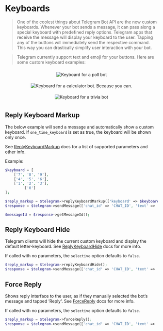 # Keyboards

> One of the coolest things about Telegram Bot API are the new custom keyboards. Whenever your bot sends a message, it can pass along a special keyboard with predefined reply options. Telegram apps that receive the message will display your keyboard to the user. Tapping any of the buttons will immediately send the respective command. This way you can drastically simplify user interaction with your bot.

> Telegram currently support text and emoji for your buttons. Here are some custom keyboard examples:

<p align="center">
<img src="https://core.telegram.org/file/811140184/1/5YJxx-rostA/ad3f74094485fb97bd" title="Keyboard for a poll bot" style="max-height: 300px; padding: 10px 5px">
<img src="https://core.telegram.org/file/811140880/1/jS-YSVkDCNQ/b397dfcefc6da0dc70" title="Keyboard for a calculator bot. Because you can." style="max-height: 300px; padding: 10px 5px">
<img src="https://core.telegram.org/file/811140733/2/KoysqJKQ_kI/a1ee46a377796c3961" title="Keyboard for a trivia bot" style="max-height: 300px; padding: 10px 5px">
</p>

## Reply Keyboard Markup

The below example will send a message and automatically show a custom keyboard.
If `one_time_keyboard` is set as true, the keyboard will be shown only once.

See [ReplyKeyboardMarkup](https://core.telegram.org/bots/api#replykeyboardmarkup) docs for a list of supported parameters and other info.

Example:

```php
$keyboard = [
    ['7', '8', '9'],
    ['4', '5', '6'],
    ['1', '2', '3'],
         ['0']
];

$reply_markup = $telegram->replyKeyboardMarkup(['keyboard' => $keyboard, 'resize_keyboard' => true, 'one_time_keyboard' => true]);
$response = $telegram->sendMessage(['chat_id' => 'CHAT_ID', 'text' => 'Hello World', 'reply_markup' => $reply_markup]);

$messageId = $response->getMessageId();
```

## Reply Keyboard Hide

Telegram clients will hide the current custom keyboard and display the default letter-keyboard.
See [ReplyKeyboardHide](https://core.telegram.org/bots/api#replykeyboardhide) docs for more info.

If called with no parameters, the `selective` option defaults to `false`.
```php
$reply_markup = $telegram->replyKeyboardHide();
$response = $telegram->sendMessage(['chat_id' => 'CHAT_ID', 'text' => 'Hello World', 'reply_markup' => $reply_markup]);
```

## Force Reply

Shows reply interface to the user, as if they manually selected the bot‘s message and tapped ’Reply'.
See [ForceReply](https://core.telegram.org/bots/api#forcereply) docs for more info.

If called with no parameters, the `selective` option defaults to `false`.

```php
$reply_markup = $telegram->forceReply();
$response = $telegram->sendMessage(['chat_id' => 'CHAT_ID', 'text' => 'Hello World', 'reply_markup' => $reply_markup]);
```